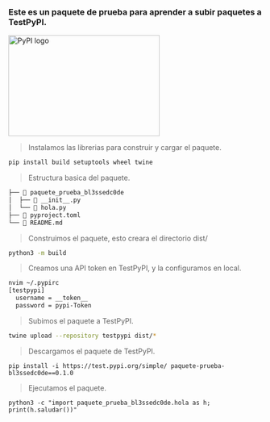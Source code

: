 ### Este es un paquete de prueba para aprender a subir paquetes a TestPyPI.

<img src="https://i.imgur.com/bNGurz8.png" alt="PyPI logo" width="300" height="200">

> Instalamos las librerias para construir y cargar el paquete.

```bash
pip install build setuptools wheel twine
```

> Estructura basica del paquete.

```bash
├──  paquete_prueba_bl3ssedc0de
│  ├──  __init__.py
│  └──  hola.py
├──  pyproject.toml
└──  README.md
```

> Construimos el paquete, esto creara el directorio dist/

```bash
python3 -m build
```

> Creamos una API token en TestPyPI, y la configuramos en local.


```bash
nvim ~/.pypirc
[testpypi]
  username = __token__
  password = pypi-Token
```

> Subimos el paquete a TestPyPI.


```bash
twine upload --repository testpypi dist/*
```

> Descargamos el paquete de TestPyPI.

```
pip install -i https://test.pypi.org/simple/ paquete-prueba-bl3ssedc0de==0.1.0
```

> Ejecutamos el paquete.

```
python3 -c "import paquete_prueba_bl3ssedc0de.hola as h; print(h.saludar())"
```
